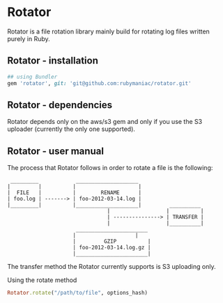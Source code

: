 # Rotator

Rotator is a file rotation library mainly build for rotating log files written purely in Ruby.

## Rotator - installation

``` ruby
## using Bundler
gem 'rotator', git: 'git@github.com:rubymaniac/rotator.git'
```

## Rotator - dependencies
Rotator depends only on the aws/s3 gem and only if you use the S3 uploader (currently the only one supported).

## Rotator - user manual
The process that Rotator follows in order to rotate a file is the following:

```
 _________            ____________________
|         |          |                    |
|  FILE   |          |        RENAME      |
| foo.log | -------> | foo-2012-03-14.log |
|_________|          |____________________|         __________
                                |                  |          |
                                | ---------------> | TRANSFER |
                                |                  |__________|
                      _______________________
                     |    	             |
                     |         GZIP          |
                     | foo-2012-03-14.log.gz |
                     |_______________________|
```

The transfer method the Rotator currently supports is S3 uploading only.

Using the rotate method

``` ruby
Rotator.rotate("/path/to/file", options_hash)
```
